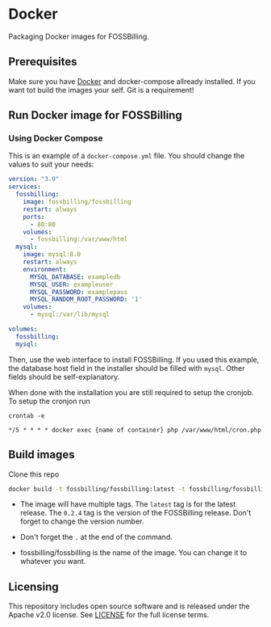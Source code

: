 # Docker
Packaging Docker images for FOSSBilling.

## Prerequisites

Make sure you have [Docker](https://docs.docker.com/get-docker/) and docker-compose allready installed. If you want tot build the images your self. Git is a requirement!

## Run Docker image for FOSSBilling

### Using Docker Compose
This is an example of a `docker-compose.yml` file. You should change the values to suit your needs:

```yaml
version: "3.9"
services:
  fossbilling:
    image: fossbilling/fossbilling
    restart: always
    ports:
      - 80:80
    volumes:
      - fossbilling:/var/www/html
  mysql:
    image: mysql:8.0
    restart: always
    environment:
      MYSQL_DATABASE: exampledb
      MYSQL_USER: exampleuser
      MYSQL_PASSWORD: examplepass
      MYSQL_RANDOM_ROOT_PASSWORD: '1'
    volumes:
      - mysql:/var/lib/mysql

volumes:
  fossbilling:
  mysql:
```

Then, use the web interface to install FOSSBilling. If you used this example, the database host field in the installer should be filled with `mysql`. Other fields should be self-explanatory.

When done with the installation you are still required to setup the cronjob. To setup the cronjon run
```
crontab -e
```
```
*/5 * * * * docker exec {name of container} php /var/www/html/cron.php
```

## Build images
Clone this repo

```bash
docker build -t fossbilling/fossbilling:latest -t fossbilling/fossbilling:0.2.4 .
```

- The image will have multiple tags. The `latest` tag is for the latest release. The `0.2.4` tag is the version of the FOSSBilling release. Don't forget to change the version number.

- Don't forget the `.` at the end of the command.

- fossbilling/fossbilling is the name of the image. You can change it to whatever you want.

## Licensing
This repository includes open source software and is released under the Apache v2.0 license. See [LICENSE](LICENSE) for the full license terms.
